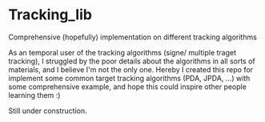 # Tracking_lib
Comprehensive (hopefully) implementation on different tracking algorithms

As an temporal user of the tracking algorithms (signe/ multiple traget tracking), I struggled by the poor details about the algorithms in all sorts of materials, and I believe I'm not the only one. Hereby I created this repo for implement some common target tracking algorithms (PDA, JPDA, ...) with some comprehensive example, and hope this could inspire other people learning them :)

Still under construction.
